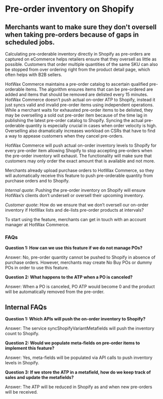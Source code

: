 # Pre-order inventory on Shopify

## Merchants want to make sure they don't oversell when taking pre-orders because of gaps in scheduled jobs.

Calculating pre-orderable inventory directly in Shopify as pre-orders are captured on eCommerce helps retailers ensure that they oversell as little as possible. Customers that order multiple quantities of the same SKU can also be stopped from over ordering right from the product detail page, which often helps with B2B sellers.

HotWax Commerce maintains a pre-order catalog to ascertain qualified pre-orderable items. The algorithm ensures items that can be pre-ordered are added and items that should be removed are delisted every 15 minutes. HotWax Commerce doesn’t push actual on-order ATP to Shopify, instead it just syncs valid and invalid pre-order items using independent operations. While a merchant waits for exhausted pre-order items to be delisted, they may be overselling a sold out pre-order item because of the time lag in publishing the latest pre-order catalog to Shopify. Syncing the actual pre-orderable quantity is especially crucial in cases when order velocity is high. Overselling also dramatically increases workload on CSRs that have to find a way to appease customers when they cancel pre-orders.

HotWax Commerce will push actual on-order inventory levels to Shopify for every pre-order item allowing Shopify to stop accepting pre-orders when the pre-order inventory will exhaust. The functionality will make sure that customers may only order the exact amount that is available and not more.

Merchants already upload purchase orders to HotWax Commerce, so they will automatically receive this feature to push pre-orderable quantity from purchase orders and to Shopify. 

*Internal quote*: Pushing the pre-order inventory on Shopify will ensure HotWax’s clients don’t undersell or oversell their upcoming inventory.

*Customer quote*: How do we ensure that we don’t oversell our on-order inventory if HotWax lists and de-lists pre-order products at intervals?

To start using the feature, merchants can get in touch with an account manager at HotWax Commerce.

### FAQs

**Question 1: How can we use this feature if we do not manage POs?**

Answer:  No, pre-order quantity cannot be pushed to Shopify in absence of purchase orders. However, merchants may create No Buy POs or dummy POs in order to use this feature.

**Question 2: What happens to the ATP when a PO is canceled?**

Answer: When a PO is canceled, PO ATP would become 0 and the product will be automatically removed from the pre-order.

## Internal FAQs

**Question 1: Which APIs will push the on-order inventory to Shopify?**

Answer: The service syncShopifyVariantMetafields will push the inventory count to Shopify.

**Question 2:  Would we populate meta-fields on pre-order items to implement this feature?**

Answer: Yes, meta-fields will be populated via API calls to push inventory levels in Shopify.

**Question 3: If we store the ATP in a metafield, how do we keep track of sales and update the metafields?**

Answer: The ATP will be reduced in Shopify as and when new pre-orders will be received.

